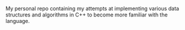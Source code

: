 My personal repo containing my attempts at implementing various data structures and algorithms in C++ to become more familiar with the language.
